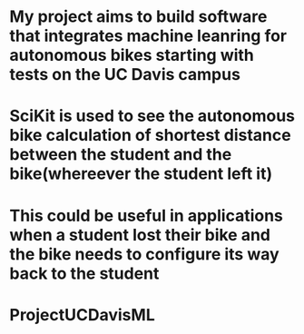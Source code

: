 # My project aims to build software that integrates machine leanring for autonomous bikes starting with tests on the UC Davis campus
# SciKit is used to see the autonomous bike calculation of shortest distance between the student and the bike(whereever the student left it)
# This could be useful in applications when a student lost their bike and the bike needs to configure its way back to the student
# ProjectUCDavisML

